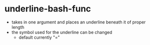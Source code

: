 # underline-bash-func
* takes in one argument and places an underline beneath it of proper length
* the symbol used for the underline can be changed
  * default currently "="
